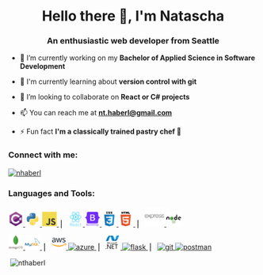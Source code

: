 <h1 align="center">Hello there 👋, I'm Natascha</h1>
<h3 align="center">An enthusiastic web developer from Seattle</h3>

- 🔭 I’m currently working on my **Bachelor of Applied Science in Software Development**

- 🌱 I'm currently learning about **version control with git**

- 👯 I’m looking to collaborate on **React or C# projects**

- 📫 You can reach me at **nt.haberl@gmail.com**

- ⚡ Fun fact **I'm a classically trained pastry chef 🍰**

<h3 align="left">Connect with me:</h3>
<p align="left">
<a href="https://linkedin.com/in/nhaberl"><img align="center" src="https://raw.githubusercontent.com/rahuldkjain/github-profile-readme-generator/master/src/images/icons/Social/linked-in-alt.svg" alt="nhaberl" height="25" width="25" /></a>
</p>

<h3 align="left">Languages and Tools:</h3>
<p align="left"> 

 <a href="https://www.w3schools.com/cs/"> <img src="https://raw.githubusercontent.com/devicons/devicon/master/icons/csharp/csharp-original.svg" alt="csharp" width="30" height="30"/> </a> <a href="https://www.python.org"> <img src="https://raw.githubusercontent.com/devicons/devicon/master/icons/python/python-original.svg" alt="python" width="30" height="30"/> </a> <a href="https://developer.mozilla.org/en-US/docs/Web/JavaScript"> <img src="https://raw.githubusercontent.com/devicons/devicon/master/icons/javascript/javascript-original.svg" alt="javascript" width="30" height="30"/> </a> ⎥ &nbsp; <a href="https://reactjs.org/"> <img src="https://raw.githubusercontent.com/devicons/devicon/master/icons/react/react-original-wordmark.svg" alt="react" width="30" height="30"/> </a><a href="https://getbootstrap.com"> <img src="https://raw.githubusercontent.com/devicons/devicon/master/icons/bootstrap/bootstrap-plain-wordmark.svg" alt="bootstrap" width="30" height="30"/> </a><a href="https://www.w3schools.com/css/"> <img src="https://raw.githubusercontent.com/devicons/devicon/master/icons/css3/css3-original-wordmark.svg" alt="css3" width="30" height="30"/> </a> <a href="https://www.w3.org/html/"> <img src="https://raw.githubusercontent.com/devicons/devicon/master/icons/html5/html5-original-wordmark.svg" alt="html5" width="30" height="30"/> </a> ⎥ &nbsp; <a href="https://expressjs.com"> <img src="https://raw.githubusercontent.com/devicons/devicon/master/icons/express/express-original-wordmark.svg" alt="express" width="40" height="40"/> </a> <a href="https://nodejs.org"> <img src="https://raw.githubusercontent.com/devicons/devicon/master/icons/nodejs/nodejs-original-wordmark.svg" alt="nodejs" width="30" height="30"/> </a> 

<a href="https://www.mongodb.com/"> <img src="https://raw.githubusercontent.com/devicons/devicon/master/icons/mongodb/mongodb-original-wordmark.svg" alt="mongodb" width="30" height="30"/> </a> <a href="https://www.mysql.com/"> <img src="https://raw.githubusercontent.com/devicons/devicon/master/icons/mysql/mysql-original-wordmark.svg" alt="mysql" width="30" height="30"/> </a> ⎥ &nbsp; <a href="https://aws.amazon.com"> <img src="https://raw.githubusercontent.com/devicons/devicon/master/icons/amazonwebservices/amazonwebservices-original-wordmark.svg" alt="aws" width="30" height="30"/> </a><a href="https://azure.microsoft.com/en-in/"> <img src="https://www.vectorlogo.zone/logos/microsoft_azure/microsoft_azure-icon.svg" alt="azure" width="30" height="30"/> </a> ⎥ &nbsp; <a href="https://dotnet.microsoft.com/"> <img src="https://raw.githubusercontent.com/devicons/devicon/master/icons/dot-net/dot-net-original-wordmark.svg" alt="dotnet" width="30" height="30"/> </a> <a href="https://flask.palletsprojects.com/"> <img src="https://www.vectorlogo.zone/logos/pocoo_flask/pocoo_flask-icon.svg" alt="flask" width="30" height="30"/> </a> ⎥ &nbsp; <a href="https://git-scm.com/"> <img src="https://www.vectorlogo.zone/logos/git-scm/git-scm-icon.svg" alt="git" width="30" height="30"/> </a> <a href="https://postman.com"> <img src="https://www.vectorlogo.zone/logos/getpostman/getpostman-icon.svg" alt="postman" width="30" height="30"/> </a> 

 </p>

<p>&nbsp;<img align="center" src="https://github-readme-stats.vercel.app/api?username=nthaberl&show_icons=true&theme=tokyonight&locale=en" alt="nthaberl" /></p>
